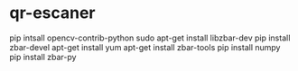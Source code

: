 # qr-escaner

pip intsall opencv-contrib-python
sudo apt-get install libzbar-dev
pip install zbar-devel
apt-get install yum
apt-get install zbar-tools
pip install numpy
pip install zbar-py
